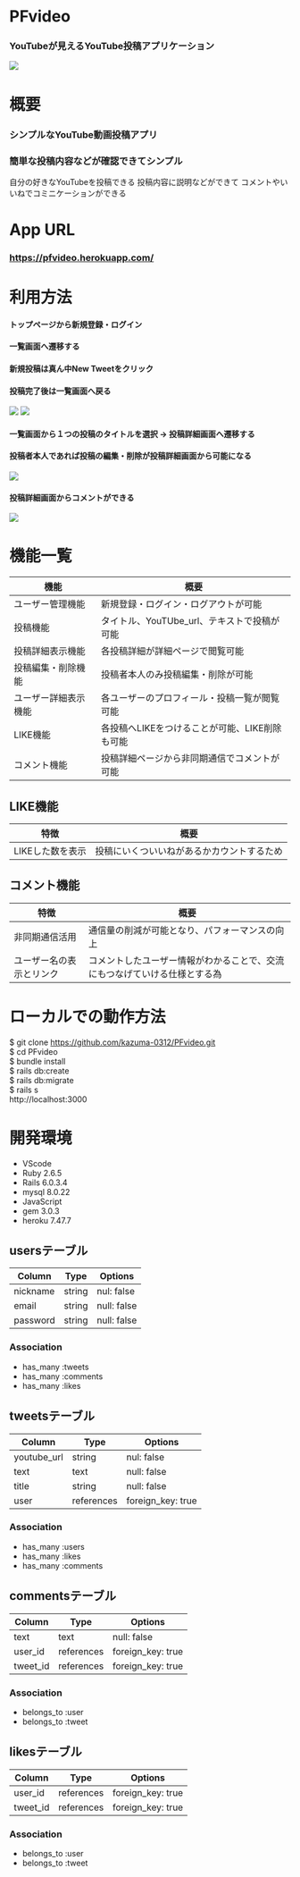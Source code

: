 # PFvideo
### YouTubeが見えるYouTube投稿アプリケーション

![](https://i.gyazo.com/ad03e3327de06b18c43296a0bf1cd960.pmg)

# 概要

### シンプルなYouTube動画投稿アプリ
### 簡単な投稿内容などが確認できてシンプル

自分の好きなYouTubeを投稿できる
投稿内容に説明などができて
コメントやいいねでコミニケーションができる

# App URL
### **https://pfvideo.herokuapp.com/**

# 利用方法

####  トップページから新規登録・ログイン
####  一覧画面へ遷移する
####  新規投稿は真ん中New Tweetをクリック
####  投稿完了後は一覧画面へ戻る<br>
![](https://i.gyazo.com/08555bd84e23e4732882f2f81be1190c.gif)
![](https://i.gyazo.com/80b1a06a755b3845359b61b115e54198.gif)
<br>

#### 一覧画面から１つの投稿のタイトルを選択 → 投稿詳細画面へ遷移する
#### 投稿者本人であれば投稿の編集・削除が投稿詳細画面から可能になる<br>
![](https://i.gyazo.com/c5a09eeebb815619b7b8c24716cf7889.gif)
<br>

#### 投稿詳細画面からコメントができる
![](https://i.gyazo.com/e2a6f87ab82200df2b1d6f2ef0c2289e.gif)

# 機能一覧
| 機能           | 概要             |
| -------------- | -----------------|
| ユーザー管理機能 | 新規登録・ログイン・ログアウトが可能  |
| 投稿機能 | タイトル、YouTUbe_url、テキストで投稿が可能 |
| 投稿詳細表示機能 | 各投稿詳細が詳細ページで閲覧可能 |
| 投稿編集・削除機能 | 投稿者本人のみ投稿編集・削除が可能 |
| ユーザー詳細表示機能 | 各ユーザーのプロフィール・投稿一覧が閲覧可能 |
| LIKE機能 | 各投稿へLIKEをつけることが可能、LIKE削除も可能 |
| コメント機能 | 投稿詳細ページから非同期通信でコメントが可能|

## LIKE機能

| 特徴            | 概要             |
| -------------- | -----------------|
| LIKEした数を表示 | 投稿にいくついいねがあるかカウントするため|

## コメント機能
| 特徴            | 概要             |
| -------------- | ---------------- |
| 非同期通信活用 | 通信量の削減が可能となり、パフォーマンスの向上 |
| ユーザー名の表示とリンク | コメントしたユーザー情報がわかることで、交流にもつなげていける仕様とする為 |

# ローカルでの動作方法

$ git clone https://github.com/kazuma-0312/PFvideo.git
</br>
$ cd PFvideo
</br>
$ bundle install
</br>
$ rails db:create
</br>
$ rails db:migrate
</br>
$ rails s
</br>
 http://localhost:3000


#  開発環境

- VScode
- Ruby 2.6.5
- Rails 6.0.3.4
- mysql 8.0.22
- JavaScript
- gem 3.0.3
- heroku 7.47.7 


## usersテーブル

| Column        | Type           | Options                  |
| ------------- | -------------- | ------------------------ |
| nickname      | string         | nul:  false              |
| email         | string         | null: false              |
| password      | string         | null: false              |

### Association
- has_many :tweets
- has_many :comments
- has_many :likes

## tweetsテーブル

| Column        | Type            | Options                  |
| ------------- | --------------- | ------------------------ |
| youtube_url   | string          | nul:  false              |
| text          | text            | null: false              |
| title         | string          | null: false              |
| user          | references      | foreign_key: true        |

### Association
- has_many :users
- has_many :likes
- has_many :comments


## commentsテーブル

| Column        | Type           | Options                  |
| ------------- | -------------- | ------------------------ |
| text          | text           | null: false              |
| user_id       | references     | foreign_key: true        |
| tweet_id      | references     | foreign_key: true        |


### Association
  - belongs_to :user
  - belongs_to :tweet

## likesテーブル

| Column        | Type           | Options                  |
| ------------- | -------------- | ------------------------ |
| user_id       | references     | foreign_key: true        |
| tweet_id      | references     | foreign_key: true        |

### Association
  - belongs_to :user
  - belongs_to :tweet
